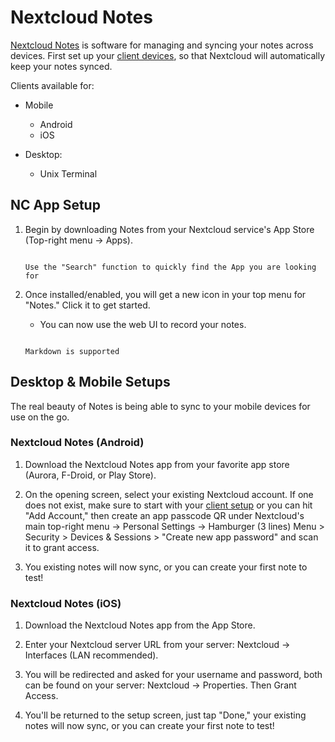 # Nextcloud Notes

[Nextcloud Notes](https://apps.nextcloud.com/apps/notes) is software for managing and syncing your notes across devices. First set up your [client devices](/service-guides/nextcloud/nextcloud-setup/), so that Nextcloud will automatically keep your notes synced.

Clients available for:

- Mobile
    - Android
    - iOS

- Desktop:
    - Unix Terminal


## NC App Setup

1. Begin by downloading Notes from your Nextcloud service's App Store (Top-right menu -> Apps).

    ```admonish tip

    Use the "Search" function to quickly find the App you are looking for

    ```

1. Once installed/enabled, you will get a new icon in your top menu for "Notes."  Click it to get started.

    - You can now use the web UI to record your notes.

    ```admonish tip

    Markdown is supported

    ```

## Desktop & Mobile Setups

The real beauty of Notes is being able to sync to your mobile devices for use on the go.

### Nextcloud Notes (Android)

1. Download the Nextcloud Notes app from your favorite app store (Aurora, F-Droid, or Play Store).

1. On the opening screen, select your existing Nextcloud account.  If one does not exist, make sure to start with your [client setup](/service-guides/nextcloud/nextcloud-setup/) or you can hit "Add Account," then create an app passcode QR under Nextcloud's main top-right menu -> Personal Settings -> Hamburger (3 lines) Menu > Security > Devices & Sessions > "Create new app password" and scan it to grant access.

1.  You existing notes will now sync, or you can create your first note to test!


### Nextcloud Notes (iOS)

1. Download the Nextcloud Notes app from the App Store.

1. Enter your Nextcloud server URL from your server: Nextcloud -> Interfaces (LAN recommended).

1.  You will be redirected and asked for your username and password, both can be found on your server: Nextcloud -> Properties.  Then Grant Access.

1. You'll be returned to the setup screen, just tap "Done," your existing notes will now sync, or you can create your first note to test!